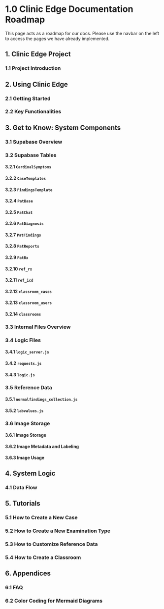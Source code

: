 ﻿---
sidebar_position: 1
---

# 1.0 Clinic Edge Documentation Roadmap
This page acts as a roadmap for our docs.
Please use the navbar on the left to access the pages we have already implemented.

## 1. Clinic Edge Project
### 1.1 Project Introduction

## 2. Using Clinic Edge
### 2.1 Getting Started
### 2.2 Key Functionalities

## 3. Get to Know: System Components
### 3.1 Supabase Overview
### 3.2 Supabase Tables
#### 3.2.1 `CardinalSymptoms`
#### 3.2.2 `CaseTemplates`
#### 3.2.3 `FindingsTemplate`
#### 3.2.4 `PatBase`
#### 3.2.5 `PatChat`
#### 3.2.6 `PatDiagnosis`
#### 3.2.7 `PatFindings`
#### 3.2.8 `PatReports`
#### 3.2.9 `PatRx`
#### 3.2.10 `ref_rx`
#### 3.2.11 `ref_icd`
#### 3.2.12 `classroom_cases`
#### 3.2.13 `classroom_users`
#### 3.2.14 `classrooms`
### 3.3 Internal Files Overview
### 3.4 Logic Files
#### 3.4.1  `logic_server.js`
#### 3.4.2 `requests.js`
#### 3.4.3 `logic.js`
### 3.5 Reference Data
#### 3.5.1 `normalfindings_collection.js`
#### 3.5.2 `labvalues.js`
### 3.6 Image Storage
#### 3.6.1 Image Storage
#### 3.6.2 Image Metadata and Labeling
#### 3.6.3 Image Usage

## 4. System Logic
### 4.1 Data Flow

## 5. Tutorials
### 5.1 How to Create a New Case
### 5.2 How to Create a New Examination Type
### 5.3 How to Customize Reference Data
### 5.4 How to Create a Classroom

## 6. Appendices
### 6.1 FAQ
### 6.2 Color Coding for Mermaid Diagrams
